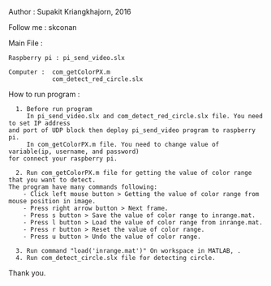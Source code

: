 Author : Supakit Kriangkhajorn, 2016

Follow me : skconan   


Main File :
  
    Raspberry pi : pi_send_video.slx
  
    Computer :  com_getColorPX.m
                com_detect_red_circle.slx
                
How to run program :
    
      1. Before run program
         In pi_send_video.slx and com_detect_red_circle.slx file. You need to set IP address 
    and port of UDP block then deploy pi_send_video program to raspberry pi.
         In com_getColorPX.m file. You need to change value of variable(ip, username, and password) 
    for connect your raspberry pi.
    
      2. Run com_getColorPX.m file for getting the value of color range that you want to detect. 
    The program have many commands following:
        - Click left mouse button > Getting the value of color range from mouse position in image.
        - Press right arrow button > Next frame.
        - Press s button > Save the value of color range to inrange.mat.
        - Press l button > Load the value of color range from inrange.mat.
        - Press r button > Reset the value of color range.
        - Press u button > Undo the value of color range.
    
      3. Run command "load('inrange.mat')" On workspace in MATLAB, .
      4. Run com_detect_circle.slx file for detecting circle. 
  
Thank you.
